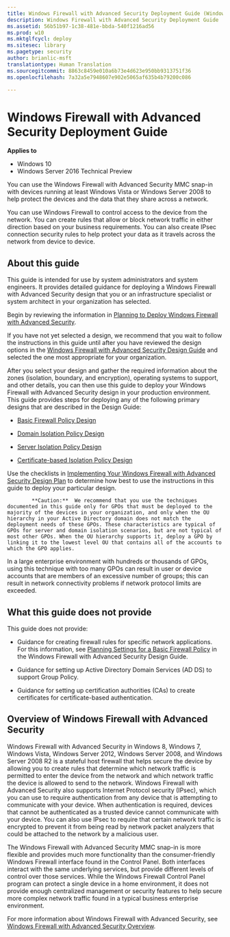 ```yaml
---
title: Windows Firewall with Advanced Security Deployment Guide (Windows 10)
description: Windows Firewall with Advanced Security Deployment Guide
ms.assetid: 56b51b97-1c38-481e-bbda-540f1216ad56
ms.prod: w10
ms.mktglfcycl: deploy
ms.sitesec: library
ms.pagetype: security
author: brianlic-msft
translationtype: Human Translation
ms.sourcegitcommit: 8863c8459e010a6b73e4d623e950bb9313751f36
ms.openlocfilehash: 7a32a5e7948607e902e5065af635b4b79200c086

---
```


# Windows Firewall with Advanced Security Deployment Guide

**Applies to**
-   Windows 10
-   Windows Server 2016 Technical Preview

You can use the Windows Firewall with Advanced Security MMC snap-in with devices running at least Windows Vista or Windows Server 2008 to help protect the devices and the data that they share across a network.

You can use Windows Firewall to control access to the device from the network. You can create rules that allow or block network traffic in either direction based on your business requirements. You can also create IPsec connection security rules to help protect your data as it travels across the network from device to device.

## About this guide

This guide is intended for use by system administrators and system engineers. It provides detailed guidance for deploying a Windows Firewall with Advanced Security design that you or an infrastructure specialist or system architect in your organization has selected.

Begin by reviewing the information in [Planning to Deploy Windows Firewall with Advanced Security](planning-to-deploy-windows-firewall-with-advanced-security.md).

If you have not yet selected a design, we recommend that you wait to follow the instructions in this guide until after you have reviewed the design options in the [Windows Firewall with Advanced Security Design Guide](windows-firewall-with-advanced-security-design-guide.md) and selected the one most appropriate for your organization.

After you select your design and gather the required information about the zones (isolation, boundary, and encryption), operating systems to support, and other details, you can then use this guide to deploy your Windows Firewall with Advanced Security design in your production environment. This guide provides steps for deploying any of the following primary designs that are described in the Design Guide:

-   [Basic Firewall Policy Design](basic-firewall-policy-design.md)

-   [Domain Isolation Policy Design](domain-isolation-policy-design.md)

-   [Server Isolation Policy Design](server-isolation-policy-design.md)

-   [Certificate-based Isolation Policy Design](certificate-based-isolation-policy-design.md)

Use the checklists in [Implementing Your Windows Firewall with Advanced Security Design Plan](implementing-your-windows-firewall-with-advanced-security-design-plan.md) to determine how best to use the instructions in this guide to deploy your particular design.

>
            **Caution:**  We recommend that you use the techniques documented in this guide only for GPOs that must be deployed to the majority of the devices in your organization, and only when the OU hierarchy in your Active Directory domain does not match the deployment needs of these GPOs. These characteristics are typical of GPOs for server and domain isolation scenarios, but are not typical of most other GPOs. When the OU hierarchy supports it, deploy a GPO by linking it to the lowest level OU that contains all of the accounts to which the GPO applies.

In a large enterprise environment with hundreds or thousands of GPOs, using this technique with too many GPOs can result in user or device accounts that are members of an excessive number of groups; this can result in network connectivity problems if network protocol limits are exceeded. 
 
## What this guide does not provide

This guide does not provide:

-   Guidance for creating firewall rules for specific network applications. For this information, see [Planning Settings for a Basic Firewall Policy](planning-settings-for-a-basic-firewall-policy.md) in the Windows Firewall with Advanced Security Design Guide.

-   Guidance for setting up Active Directory Domain Services (AD DS) to support Group Policy.

-   Guidance for setting up certification authorities (CAs) to create certificates for certificate-based authentication.

## Overview of Windows Firewall with Advanced Security

Windows Firewall with Advanced Security in Windows 8, Windows 7, Windows Vista, Windows Server 2012, Windows Server 2008, and Windows Server 2008 R2 is a stateful host firewall that helps secure the device by allowing you to create rules that determine which network traffic is permitted to enter the device from the network and which network traffic the device is allowed to send to the network. Windows Firewall with Advanced Security also supports Internet Protocol security (IPsec), which you can use to require authentication from any device that is attempting to communicate with your device. When authentication is required, devices that cannot be authenticated as a trusted device cannot communicate with your device. You can also use IPsec to require that certain network traffic is encrypted to prevent it from being read by network packet analyzers that could be attached to the network by a malicious user.

The Windows Firewall with Advanced Security MMC snap-in is more flexible and provides much more functionality than the consumer-friendly Windows Firewall interface found in the Control Panel. Both interfaces interact with the same underlying services, but provide different levels of control over those services. While the Windows Firewall Control Panel program can protect a single device in a home environment, it does not provide enough centralized management or security features to help secure more complex network traffic found in a typical business enterprise environment.

For more information about Windows Firewall with Advanced Security, see [Windows Firewall with Advanced Security Overview](windows-firewall-with-advanced-security.md).



<!--HONumber=Jun16_HO4-->


